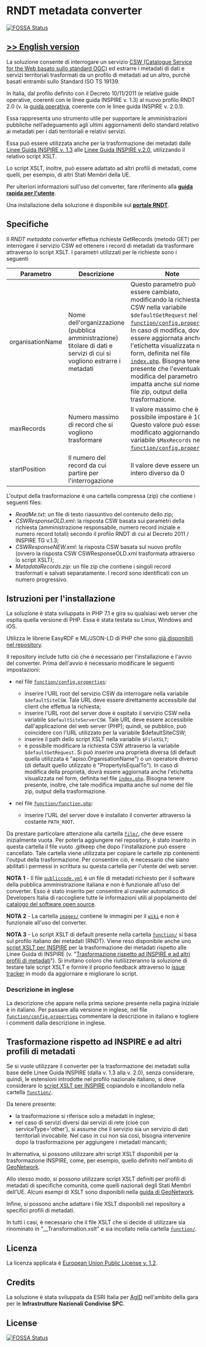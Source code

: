 # RNDT metadata converter
[![FOSSA Status](https://app.fossa.com/api/projects/git%2Bgithub.com%2FAgID%2Frndt-md-converter.svg?type=shield)](https://app.fossa.com/projects/git%2Bgithub.com%2FAgID%2Frndt-md-converter?ref=badge_shield)


## [>> English version](README-EN.md)


La soluzione consente di interrogare un servizio [CSW (Catalogue Service for the Web basato sullo standard OGC)](https://www.ogc.org/standards/cat) ed estrarre i metadati di dati e servizi territoriali trasformati da un profilo di metadati ad un altro, purchè basati entrambi sullo Standard ISO TS 19139.

In Italia, dal profilo definito con il Decreto 10/11/2011 (e relative guide operative, coerenti con le linee guida INSPIRE v. 1.3) al nuovo profilo RNDT 2.0 (v. la [guida operativa](https://geodati.gov.it/geoportale/images/struttura/documenti/Manuale-RNDT_2-guida-operativa-compilazione-metadati_v3.0.pdf), coerente con le linee guida INSPIRE v. 2.0.1).

Essa rappresenta uno strumento utile per supportare le amministrazioni pubbliche nell’adeguamento agli ultimi aggiornamenti dello standard relativo ai metadati per i dati territoriali e relativi servizi.

Essa può essere utilizzata anche per la trasformazione dei metadati dalle [Linee Guida INSPIRE v. 1.3](https://inspire.ec.europa.eu/documents/inspire-metadata-implementing-rules-technical-guidelines-based-en-iso-19115-and-en-iso-1) alle [Linee Guida INSPIRE v.2.0](https://inspire.ec.europa.eu/id/document/tg/metadata-iso19139), utilizzando il relativo script XSLT. 

Lo script XSLT, inoltre, può essere adattato ad altri profili di metadati, come quelli, per esempio, di altri Stati Membri della UE.

Per ulteriori informazioni sull'uso del converter, fare riferimento alla [**guida rapida per l'utente**](https://github.com/AgID/rndt-md-converter/wiki/Guida-rapida-per-l'utente).

Una installazione della soluzione è disponibile sul [**portale RNDT**](https://geodati.gov.it/rndt-md-converter/).

## Specifiche
Il _RNDT metadata converter_ effettua richieste GetRecords (metodo GET) per interrogare il servizio CSW ed ottenere i record di metadati da trasformare attraverso lo script XSLT.
I parametri utilizzati per le richieste sono i seguenti

| **Parametro** | **Descrizione** | **Note**  |
| ------------- |-------------| -----|
| organisationName | Nome dell'organizzazione (pubblica amministrazione) titolare di dati e servizi di cui si vogliono estrarre i metadati | Questo parametro può essere cambiato, modificando la richiesta CSW nella variabile ```$defaultGetRequest``` nel file [```function/config.properties```](function/config.properties). In caso di modifica, dovrà essere aggiornata anche l'etichetta visualizzata nel form, definita nel file [```index.php```](index.php). Bisogna tenere presente che l'eventuale modifica del parametro impatta anche sul nome del file zip, output della trasformazione. |
| maxRecords | Numero massimo di record che si vogliono trasformare | Il valore massimo che è possibile impostare è 100. Questo valore può essere modificato aggiornando la variabile ```$MaxRecords``` nel file [```function/config.properties```](function/config.properties).  |
| startPosition | Il numero del record da cui partire per l'interrogazione | Il valore deve essere un intero diverso da 0 |

L'output della trasformazione è una cartella compressa (zip) che contiene i seguenti files:

- _ReadMe.txt_: un file di testo riassuntivo del contenuto dello zip;
- _CSWResponseOLD.xml_: la risposta CSW basata sui parametri della richiesta (amministrazione responsabile, numero record iniziale e numero record totali) secondo il profilo RNDT di cui al Decreto 2011 / INSPIRE TG v.1.3;
- _CSWResponseNEW.xml_: la risposta CSW basata sul nuovo profilo (ovvero la risposta CSW CSWResponseOLD.xml trasformata attraverso lo script XSLT);
- _MetadataRecords.zip_: un file zip che contiene i singoli record trasformati e salvati separatamente. I record sono identificati con un numero progressivo.

## Istruzioni per l'installazione
La soluzione è stata sviluppata in PHP 7.1 e gira su qualsiasi web server che ospita quella versione di PHP. Essa è stata testata su Linux, Windows and iOS.

Utilizza le librerie EasyRDF e ML/JSON-LD di PHP che sono [già disponibili nel repository](lib/composer).

Il repository include tutto ciò che è necessario per l'installazione e l'avvio del converter. Prima dell'avvio è necessario modificare le seguenti impostazioni:

- nel file [```function/config.properties```](function/config.properties):
  - inserire l'URL root del servizio CSW da interrogare nella variabile ```$defaultSiteCSW```. Tale URL deve essere direttamente accessibile dal client che effettua la richiesta;
  - inserire l'URL root del server dove è ospitato il servizio CSW nella variabile ```$defaultSiteServerCSW```. Tale URL deve essere accessibile dall'applicazione del web server (PHP); quindi, se pubblico, può coincidere con l'URL utilizzato per la variabile $defaultSiteCSW;
  - inserire il path dello script XSLT nella variabile ```$FileXSLT```;
  - è possibile modificare la richiesta CSW attraverso la variabile ```$defaultGetRequest```. Si può inserire una proprietà diversa (di default quella utilizzata è "apiso.OrganisationName") o un operatore diverso (di default quello utilizzato è "PropertyIsEqualTo"). In caso di modifica della proprietà, dovrà essere aggiornata anche l'etichetta visualizzata nel form, definita nel file [```index.php```](index.php). Bisogna tenere presente, inoltre, che tale modifica impatta anche sul nome del file zip, output della trasformazione. 
  
- nel file [```function/function.php```](function/function.php):
  - inserire l'URL del server dove è installato il converter attraverso la costante ```PATH_ROOT```.
  
Da prestare particolare attenzione alla cartella [```file/```](file), che deve essere inizialmente vuota.  Per poterla aggiungere nel repository, è stato inserito in questa cartella il file vuoto .gitkeep che dopo l'installazione può essere cancellato. Tale cartella viene utilizzata per copiare le cartelle zip contenenti l'output della trasformazione. Per consentire ciò, è necessario che siano abilitati i permessi in scrittura su questa cartella per l'utente del web server.  

**NOTA 1** - Il file [```publiccode.yml```](publiccode.yml) è un file di metadati richiesto per il software della pubblica amministrazione italiana e non è funzionale all'uso del converter. Esso è stato inserito per consentire al crawler automatico di Developers Italia di raccogliere tutte le informazioni utili al popolamento del [catalogo del software open source](https://developers.italia.it/it/software/agid-agid-rndt-md-converter).

**NOTA 2** - La cartella [```images/```](images) contiene le immagini per il [```wiki```](https://github.com/AgID/rndt-md-converter/wiki) e non è funzionale all'uso del converter.

**NOTA 3** - Lo script XSLT di default presente nella cartella [```function/```](function) si basa sul profilo italiano dei metadati (RNDT).
Viene reso disponibile anche uno [script XSLT per INSPIRE](inspire-xslt) per la trasformazione dei metadati rispetto alle Linee Guida di INSPIRE (v. "[Trasformazione rispetto ad INSPIRE e ad altri profili di metadati](https://github.com/AgID/rndt-md-converter/blob/master/README.md#trasformazione-rispetto-ad-inspire-e-ad-altri-profili-di-metadati)"). Si invitano coloro che riutilizzeranno la soluzione di testare tale script XSLT e fornire il proprio feedback attraverso lo [issue tracker](https://github.com/AgID/rndt-md-converter/issues) in modo da aggiornare e migliorare lo script.

### Descrizione in inglese
La descrizione che appare nella prima sezione presente nella pagina iniziale è in italiano. Per passare alla versione in inglese, nel file [```function/config.properties```](function/config.properties) commentare la descrizione in italiano e togliere i commenti dalla descrizione in inglese.  
  
## Trasformazione rispetto ad INSPIRE e ad altri profili di metadati
Se si vuole utilizzare il converter per la trasformazione dei metadati sulla base delle Linee Guida INSPIRE (dalla v. 1.3 alla v. 2.0), senza considerare, quindi, le estensioni introdotte nel profilo nazionale italiano, si deve considerare lo [script XSLT per INSPIRE](inspire-xslt) copiandolo e incollandolo nella cartella [```function/```](function).

Da tenere presente:
- la trasformazione si riferisce solo a metadati in inglese;
- nel caso di servizi diversi dai servizi di rete (cioè con serviceType='other'), si assume che il servizio sia un servizio di dati territoriali invocabile. Nel caso in cui non sia così, bisogna intervenire dopo la trasformazione per aggiungere i metadati mancanti;

  
In alternativa, si possono utilizzare altri script XSLT disponibili per la trasformazione INSPIRE, come, per esempio, quello definito nell'ambito di [GeoNetwork](https://github.com/geonetwork/core-geonetwork/blob/master/schemas/iso19139/src/main/plugin/iso19139/process/inspire-tg13-to-tg20.xsl).  

Allo stesso modo, si possono utilizzare script XSLT definiti per profili di metadati di specifiche comunità, come quelli nazionali degli Stati Membri dell'UE. Alcuni esempi di XSLT sono disponibili nella [guida di GeoNetwork](https://geonetwork-opensource.org/manuals/trunk/en/user-guide/describing-information/inspire-editing.html#migrating-from-technical-guidance-version-1-3-to-version-2-0). 

Infine, si possono anche adattare i file XSLT disponibili nel repository a specifici profili di metadati.

In tutti i casi, è necessario che il file XSLT che si decide di utilizzare sia rinominato in "\_\_Transformation.xslt" e sia incollato nella cartella [```function/```](function).

## Licenza
La licenza applicata è [European Union Public License v. 1.2](LICENSE).

## Credits
La soluzione è stata sviluppata da ESRI Italia per [AgID](https://www.agid.gov.it/) nell'ambito della gara per le **Infrastrutture Nazionali Condivise SPC**.


## License
[![FOSSA Status](https://app.fossa.com/api/projects/git%2Bgithub.com%2FAgID%2Frndt-md-converter.svg?type=large)](https://app.fossa.com/projects/git%2Bgithub.com%2FAgID%2Frndt-md-converter?ref=badge_large)